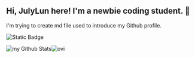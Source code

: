 ## Hi, JulyLun here! I'm a newbie coding student. 🌸
I'm trying to create md file used to introduce my Github profile.

![Static Badge](https://img.shields.io/badge/:badgeContent)
<div style = "display:flex;">
  <img align="center" src="https://github-readme-stats.vercel.app/api?username=Julylun&include_all_commits=true&count_private=true&show_icons=true&line_height=20&title_color=F05A7E&icon_color=FFBE98&text_color=EEEDEB&bg_color=151515" alt="my Github Stats"/>
  <img src="https://github-readme-stats.vercel.app/api/top-langs?username=madushadhanushka&show_icons=true&locale=en&layout=compact&theme=chartreuse-dark" alt="ovi" />
</div>

<!--
**Julylun/JulyLun** is a ✨ _special_ ✨ repository because its `README.md` (this file) appears on your GitHub profile.

Here are some ideas to get you started:

- 🔭 I’m currently working on ...
- 🌱 I’m currently learning ...
- 👯 I’m looking to collaborate on ...
- 🤔 I’m looking for help with ...
- 💬 Ask me about ...
- 📫 How to reach me: ...
- 😄 Pronouns: ...
- ⚡ Fun fact: ...
-->
